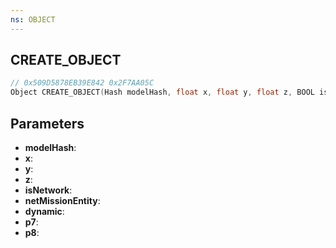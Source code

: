 ```yaml
---
ns: OBJECT
---
```

## CREATE_OBJECT

```c
// 0x509D5878EB39E842 0x2F7AA05C
Object CREATE_OBJECT(Hash modelHash, float x, float y, float z, BOOL isNetwork, BOOL netMissionEntity, BOOL dynamic, BOOL p7, BOOL p8);
```

## Parameters
* **modelHash**:
* **x**:
* **y**:
* **z**:
* **isNetwork**:
* **netMissionEntity**:
* **dynamic**:
* **p7**:
* **p8**:
